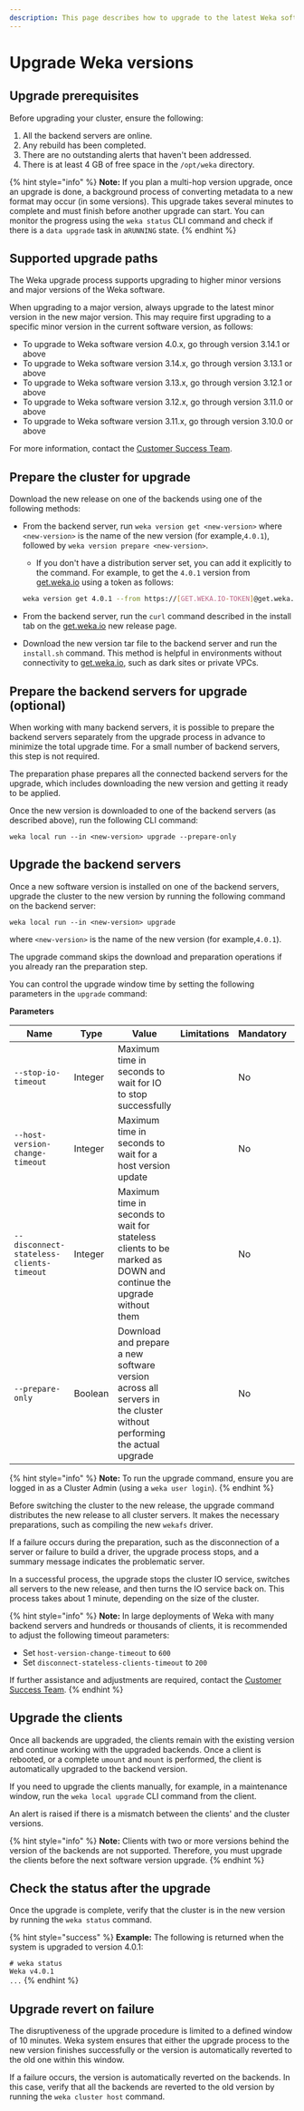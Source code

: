 ```yaml
---
description: This page describes how to upgrade to the latest Weka software version.
---
```


# Upgrade Weka versions

## Upgrade prerequisites&#x20;

Before upgrading your cluster, ensure the following:

1. All the backend servers are online.
2. Any rebuild has been completed.
3. There are no outstanding alerts that haven't been addressed.
4. There is at least 4 GB of free space in the `/opt/weka` directory.

{% hint style="info" %}
**Note:** If you plan a multi-hop version upgrade, once an upgrade is done, a background process of converting metadata to a new format may occur (in some versions). This upgrade takes several minutes to complete and must finish before another upgrade can start. You can monitor the progress using the `weka status` CLI command and check if there is a `data upgrade` task in a`RUNNING` state.
{% endhint %}

## Supported upgrade paths

The Weka upgrade process supports upgrading to higher minor versions and major versions of the Weka software.

When upgrading to a major version, always upgrade to the latest minor version in the new major version. This may require first upgrading to a specific minor version in the current software version, as follows:

* To upgrade to Weka software version 4.0.x, go through version 3.14.1 or above
* To upgrade to Weka software version 3.14.x, go through version 3.13.1 or above
* To upgrade to Weka software version 3.13.x, go through version 3.12.1 or above
* To upgrade to Weka software version 3.12.x, go through version 3.11.0 or above
* To upgrade to Weka software version 3.11.x, go through version 3.10.0 or above

For more information, contact the [Customer Success Team](../support/getting-support-for-your-weka-system.md#contact-customer-success-team).

## Prepare the cluster for upgrade

Download the new release on one of the backends using one of the following methods:

*   From the backend server, run `weka version get <new-version>` where `<new-version>` is the name of the new version (for example,`4.0.1`), followed by `weka version prepare <new-version>`.&#x20;

    * If you don't have a distribution server set, you can add it explicitly to the command. For example, to get the `4.0.1` version from [get.weka.io](https://get.weka.io/ui/releases/) using a token as follows:&#x20;

    ```bash
    weka version get 4.0.1 --from https://[GET.WEKA.IO-TOKEN]@get.weka.io
    ```
* From the backend server, run the `curl` command described in the install tab on the [get.weka.io](https://get.weka.io/ui/releases/) new release page.
* Download the new version tar file to the backend server and run the `install.sh` command. This method is helpful in environments without connectivity to [get.weka.io](https://get.weka.io), such as dark sites or private VPCs.

## Prepare the backend servers for upgrade (optional)

When working with many backend servers, it is possible to prepare the backend servers separately from the upgrade process in advance to minimize the total upgrade time. For a small number of backend servers, this step is not required.&#x20;

The preparation phase prepares all the connected backend servers for the upgrade, which includes downloading the new version and getting it ready to be applied.

Once the new version is downloaded to one of the backend servers (as described above), run the following CLI command:

`weka local run --in <new-version> upgrade --prepare-only`

## Upgrade the backend servers

Once a new software version is installed on one of the backend servers, upgrade the cluster to the new version by running the following command on the backend server:

`weka local run --in <new-version> upgrade`

where `<new-version>` is the name of the new version (for example,`4.0.1`).

The upgrade command skips the download and preparation operations if you already ran the preparation step.

You can control the upgrade window time by setting the following parameters in the `upgrade` command:

**Parameters**

| **Name**                                 | **Type** | **Value**                                                                                                           | **Limitations** | **Mandatory** | **Default** |
| ---------------------------------------- | -------- | ------------------------------------------------------------------------------------------------------------------- | --------------- | ------------- | ----------- |
| `--stop-io-timeout`                      | Integer  | Maximum time in seconds to wait for IO to stop successfully                                                         |                 | No            | 90          |
| `--host-version-change-timeout`          | Integer  | Maximum time in seconds to wait for a host version update                                                           |                 | No            | 180         |
| `--disconnect-stateless-clients-timeout` | Integer  | Maximum time in seconds to wait for stateless clients to be marked as DOWN and continue the upgrade without them    |                 | No            | 60          |
| `--prepare-only`                         | Boolean  | Download and prepare a new software version across all servers in the cluster without performing the actual upgrade |                 | No            | False       |



{% hint style="info" %}
**Note:** To run the upgrade command, ensure you are logged in as a Cluster Admin (using a `weka user login`).
{% endhint %}

Before switching the cluster to the new release, the upgrade command distributes the new release to all cluster servers. It makes the necessary preparations, such as compiling the new `wekafs` driver.

If a failure occurs during the preparation, such as the disconnection of a server or failure to build a driver, the upgrade process stops, and a summary message indicates the problematic server.

In a successful process, the upgrade stops the cluster IO service, switches all servers to the new release, and then turns the IO service back on. This process takes about 1 minute, depending on the size of the cluster.

{% hint style="info" %}
**Note:** In large deployments of Weka with many backend servers and hundreds or thousands of clients, it is recommended to adjust the following timeout parameters: &#x20;

* Set `host-version-change-timeout` to `600`
* Set `disconnect-stateless-clients-timeout` to `200`

If further assistance and adjustments are required, contact the [Customer Success Team](../support/getting-support-for-your-weka-system.md#contact-customer-success-team).
{% endhint %}

## Upgrade the clients

Once all backends are upgraded, the clients remain with the existing version and continue working with the upgraded backends. Once a client is rebooted, or a complete `umount` and `mount` is performed, the client is automatically upgraded to the backend version.

If you need to upgrade the clients manually, for example, in a maintenance window, run the `weka local upgrade` CLI command from the client.

An alert is raised if there is a mismatch between the clients' and the cluster versions.

{% hint style="info" %}
**Note:** Clients with two or more versions behind the version of the backends are not supported. Therefore, you must upgrade the clients before the next software version upgrade.
{% endhint %}

## Check the status after the upgrade

Once the upgrade is complete, verify that the cluster is in the new version by running the `weka status` command.

{% hint style="success" %}
**Example:** The following is returned when the system is upgraded to version 4.0.1:

`# weka status`  \
`Weka v4.0.1`   \
`...`
{% endhint %}

## Upgrade revert on failure

The disruptiveness of the upgrade procedure is limited to a defined window of 10 minutes. Weka system ensures that either the upgrade process to the new version finishes successfully or the version is automatically reverted to the old one within this window.

If a failure occurs, the version is automatically reverted on the backends. In this case, verify that all the backends are reverted to the old version by running the `weka cluster host` command.
